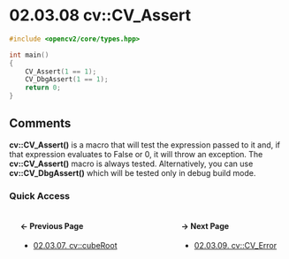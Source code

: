 # 02.03.08 cv::CV_Assert

```cxx
#include <opencv2/core/types.hpp>

int main()
{
    CV_Assert(1 == 1);
    CV_DbgAssert(1 == 1);
    return 0;
}

```

## <span title="References: Learning OpenCV 3 - page 63">Comments</span>

**cv::CV_Assert()** is a macro that will test the expression passed to it and, if that expression evaluates to False or 0, it will throw an exception.
The **cv::CV_Assert()** macro is always tested.
Alternatively, you can use **cv::CV_DbgAssert()** which will be tested only in debug build mode.

### Quick Access

<div class="previous_page" style="float:left;margin-left:20px;margin-right:20px">

#### &#8592; Previous Page

* [02.03.07. cv::cubeRoot](./../../02.data_types/03.utility_functions/07.cuberoot.md)

</div>
<div class="next_page" style="float:right;margin-left:20px;margin-right:20px">

#### &#8594; Next Page

* [02.03.09. cv::CV_Error](./../../02.data_types/03.utility_functions/09.errors.md)

</div>
